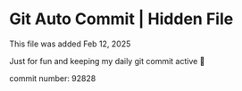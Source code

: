 # Git Auto Commit | Hidden File

This file was added Feb 12, 2025

Just for fun and keeping my daily git commit active 🤪

commit number: 92828
